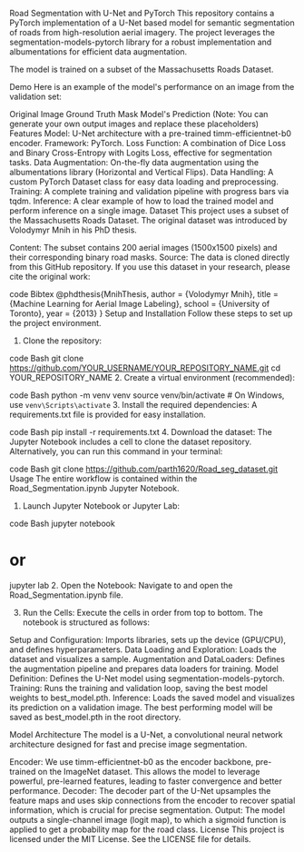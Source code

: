 
Road Segmentation with U-Net and PyTorch
This repository contains a PyTorch implementation of a U-Net based model for semantic segmentation of roads from high-resolution aerial imagery. The project leverages the segmentation-models-pytorch library for a robust implementation and albumentations for efficient data augmentation.

The model is trained on a subset of the Massachusetts Roads Dataset.

Demo
Here is an example of the model's performance on an image from the validation set:

Original Image	Ground Truth Mask	Model's Prediction
(Note: You can generate your own output images and replace these placeholders)		
Features
Model: U-Net architecture with a pre-trained timm-efficientnet-b0 encoder.
Framework: PyTorch.
Loss Function: A combination of Dice Loss and Binary Cross-Entropy with Logits Loss, effective for segmentation tasks.
Data Augmentation: On-the-fly data augmentation using the albumentations library (Horizontal and Vertical Flips).
Data Handling: A custom PyTorch Dataset class for easy data loading and preprocessing.
Training: A complete training and validation pipeline with progress bars via tqdm.
Inference: A clear example of how to load the trained model and perform inference on a single image.
Dataset
This project uses a subset of the Massachusetts Roads Dataset. The original dataset was introduced by Volodymyr Mnih in his PhD thesis.

Content: The subset contains 200 aerial images (1500x1500 pixels) and their corresponding binary road masks.
Source: The data is cloned directly from this GitHub repository.
If you use this dataset in your research, please cite the original work:

code
Bibtex
@phdthesis{MnihThesis,
  author = {Volodymyr Mnih},
  title = {Machine Learning for Aerial Image Labeling},
  school = {University of Toronto},
  year = {2013}
}
Setup and Installation
Follow these steps to set up the project environment.

1. Clone the repository:

code
Bash
git clone https://github.com/YOUR_USERNAME/YOUR_REPOSITORY_NAME.git
cd YOUR_REPOSITORY_NAME
2. Create a virtual environment (recommended):

code
Bash
python -m venv venv
source venv/bin/activate  # On Windows, use `venv\Scripts\activate`
3. Install the required dependencies:
A requirements.txt file is provided for easy installation.

code
Bash
pip install -r requirements.txt
4. Download the dataset:
The Jupyter Notebook includes a cell to clone the dataset repository. Alternatively, you can run this command in your terminal:

code
Bash
git clone https://github.com/parth1620/Road_seg_dataset.git
Usage
The entire workflow is contained within the Road_Segmentation.ipynb Jupyter Notebook.

1. Launch Jupyter Notebook or Jupyter Lab:

code
Bash
jupyter notebook
# or
jupyter lab
2. Open the Notebook:
Navigate to and open the Road_Segmentation.ipynb file.

3. Run the Cells:
Execute the cells in order from top to bottom. The notebook is structured as follows:

Setup and Configuration: Imports libraries, sets up the device (GPU/CPU), and defines hyperparameters.
Data Loading and Exploration: Loads the dataset and visualizes a sample.
Augmentation and DataLoaders: Defines the augmentation pipeline and prepares data loaders for training.
Model Definition: Defines the U-Net model using segmentation-models-pytorch.
Training: Runs the training and validation loop, saving the best model weights to best_model.pth.
Inference: Loads the saved model and visualizes its prediction on a validation image.
The best performing model will be saved as best_model.pth in the root directory.

Model Architecture
The model is a U-Net, a convolutional neural network architecture designed for fast and precise image segmentation.

Encoder: We use timm-efficientnet-b0 as the encoder backbone, pre-trained on the ImageNet dataset. This allows the model to leverage powerful, pre-learned features, leading to faster convergence and better performance.
Decoder: The decoder part of the U-Net upsamples the feature maps and uses skip connections from the encoder to recover spatial information, which is crucial for precise segmentation.
Output: The model outputs a single-channel image (logit map), to which a sigmoid function is applied to get a probability map for the road class.
License
This project is licensed under the MIT License. See the LICENSE file for details.